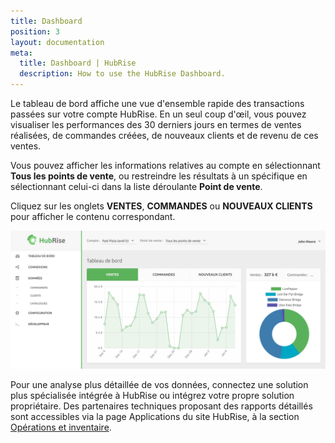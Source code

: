 ```yaml
---
title: Dashboard
position: 3
layout: documentation
meta:
  title: Dashboard | HubRise
  description: How to use the HubRise Dashboard.
---
```


Le tableau de bord affiche une vue d'ensemble rapide des transactions passées sur votre compte HubRise. En un seul coup d'œil, vous pouvez visualiser les performances des 30 derniers jours en termes de ventes réalisées, de commandes créées, de nouveaux clients et de revenu de ces ventes.

Vous pouvez afficher les informations relatives au compte en sélectionnant **Tous les points de vente**, ou restreindre les résultats à un spécifique en sélectionnant celui-ci dans la liste déroulante **Point de vente**.

Cliquez sur les onglets **VENTES**, **COMMANDES** ou **NOUVEAUX CLIENTS** pour afficher le contenu correspondant.

![Tableau de bord de HubRise](../images/078-fr-hubrise-dashboard.png)

Pour une analyse plus détaillée de vos données, connectez une solution plus spécialisée intégrée à HubRise ou intégrez votre propre solution propriétaire. Des partenaires techniques proposant des rapports détaillés sont accessibles via la page Applications du site HubRise, à la section [Opérations et inventaire](/apps/operations-and-inventory#nav).
